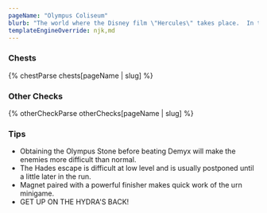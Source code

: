 ```yaml
---
pageName: "Olympus Coliseum"
blurb: "The world where the Disney film \"Hercules\" takes place.  In the year since Sora last visited, Hercules has found himself pushed to his limits by Hades various attempts at taking over.  It's a tall task, but maybe Sora and his friends have the strength to remind Herc what makes a True Hero.  And maybe they even have the strength to become True Heroes themselves."
templateEngineOverride: njk,md
---
```


### Chests
{% chestParse chests[pageName | slug] %}

### Other Checks
{% otherCheckParse otherChecks[pageName | slug] %}

### Tips
- Obtaining the Olympus Stone before beating Demyx will make the enemies more difficult than normal.
- The Hades escape is difficult at low level and is usually postponed until a little later in the run.
- Magnet paired with a powerful finisher makes quick work of the urn minigame.
- GET UP ON THE HYDRA'S BACK!